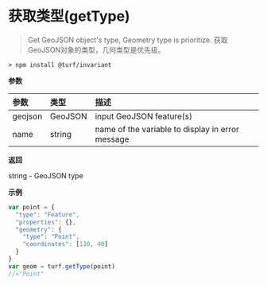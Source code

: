 # 获取类型(getType)

> Get GeoJSON object's type, Geometry type is prioritize.
> 获取GeoJSON对象的类型，几何类型是优先级。

```text
> npm install @turf/invariant
```

**参数**

| 参数    | 类型    | 描述                                             |
| :------ | :------ | :----------------------------------------------- |
| geojson | GeoJSON | input GeoJSON feature(s)                         |
| name    | string  | name of the variable to display in error message |

**返回**

string - GeoJSON type

**示例**

```js
var point = {
  "type": "Feature",
  "properties": {},
  "geometry": {
    "type": "Point",
    "coordinates": [110, 40]
  }
}
var geom = turf.getType(point)
//="Point"
```